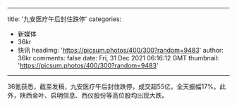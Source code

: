 
---
title: '九安医疗午后封住跌停'
categories: 
 - 新媒体
 - 36kr
 - 快讯
headimg: 'https://picsum.photos/400/300?random=9483'
author: 36kr
comments: false
date: Fri, 31 Dec 2021 06:16:12 GMT
thumbnail: 'https://picsum.photos/400/300?random=9483'
---

<div>   
36氪获悉，截至发稿，九安医疗午后封住跌停，成交超55亿，全天振幅17%。此外，陕西金叶、启明信息、西仪股份等高位股均出现大跌。  
</div>
            